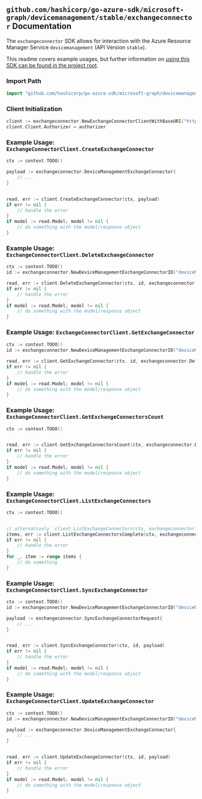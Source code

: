 
## `github.com/hashicorp/go-azure-sdk/microsoft-graph/devicemanagement/stable/exchangeconnector` Documentation

The `exchangeconnector` SDK allows for interaction with the Azure Resource Manager Service `devicemanagement` (API Version `stable`).

This readme covers example usages, but further information on [using this SDK can be found in the project root](https://github.com/hashicorp/go-azure-sdk/tree/main/docs).

### Import Path

```go
import "github.com/hashicorp/go-azure-sdk/microsoft-graph/devicemanagement/stable/exchangeconnector"
```


### Client Initialization

```go
client := exchangeconnector.NewExchangeConnectorClientWithBaseURI("https://management.azure.com")
client.Client.Authorizer = authorizer
```


### Example Usage: `ExchangeConnectorClient.CreateExchangeConnector`

```go
ctx := context.TODO()

payload := exchangeconnector.DeviceManagementExchangeConnector{
	// ...
}


read, err := client.CreateExchangeConnector(ctx, payload)
if err != nil {
	// handle the error
}
if model := read.Model; model != nil {
	// do something with the model/response object
}
```


### Example Usage: `ExchangeConnectorClient.DeleteExchangeConnector`

```go
ctx := context.TODO()
id := exchangeconnector.NewDeviceManagementExchangeConnectorID("deviceManagementExchangeConnectorIdValue")

read, err := client.DeleteExchangeConnector(ctx, id, exchangeconnector.DefaultDeleteExchangeConnectorOperationOptions())
if err != nil {
	// handle the error
}
if model := read.Model; model != nil {
	// do something with the model/response object
}
```


### Example Usage: `ExchangeConnectorClient.GetExchangeConnector`

```go
ctx := context.TODO()
id := exchangeconnector.NewDeviceManagementExchangeConnectorID("deviceManagementExchangeConnectorIdValue")

read, err := client.GetExchangeConnector(ctx, id, exchangeconnector.DefaultGetExchangeConnectorOperationOptions())
if err != nil {
	// handle the error
}
if model := read.Model; model != nil {
	// do something with the model/response object
}
```


### Example Usage: `ExchangeConnectorClient.GetExchangeConnectorsCount`

```go
ctx := context.TODO()


read, err := client.GetExchangeConnectorsCount(ctx, exchangeconnector.DefaultGetExchangeConnectorsCountOperationOptions())
if err != nil {
	// handle the error
}
if model := read.Model; model != nil {
	// do something with the model/response object
}
```


### Example Usage: `ExchangeConnectorClient.ListExchangeConnectors`

```go
ctx := context.TODO()


// alternatively `client.ListExchangeConnectors(ctx, exchangeconnector.DefaultListExchangeConnectorsOperationOptions())` can be used to do batched pagination
items, err := client.ListExchangeConnectorsComplete(ctx, exchangeconnector.DefaultListExchangeConnectorsOperationOptions())
if err != nil {
	// handle the error
}
for _, item := range items {
	// do something
}
```


### Example Usage: `ExchangeConnectorClient.SyncExchangeConnector`

```go
ctx := context.TODO()
id := exchangeconnector.NewDeviceManagementExchangeConnectorID("deviceManagementExchangeConnectorIdValue")

payload := exchangeconnector.SyncExchangeConnectorRequest{
	// ...
}


read, err := client.SyncExchangeConnector(ctx, id, payload)
if err != nil {
	// handle the error
}
if model := read.Model; model != nil {
	// do something with the model/response object
}
```


### Example Usage: `ExchangeConnectorClient.UpdateExchangeConnector`

```go
ctx := context.TODO()
id := exchangeconnector.NewDeviceManagementExchangeConnectorID("deviceManagementExchangeConnectorIdValue")

payload := exchangeconnector.DeviceManagementExchangeConnector{
	// ...
}


read, err := client.UpdateExchangeConnector(ctx, id, payload)
if err != nil {
	// handle the error
}
if model := read.Model; model != nil {
	// do something with the model/response object
}
```
